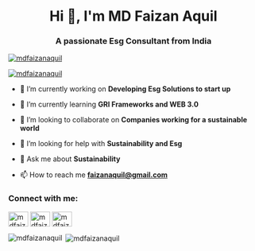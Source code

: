 <h1 align="center">Hi 👋, I'm MD Faizan Aquil</h1>
<h3 align="center">A passionate Esg Consultant from India</h3>

<p align="left"> <a href="https://github.com/ryo-ma/github-profile-trophy"><img src="https://github-profile-trophy.vercel.app/?username=mdfaizanaquil" alt="mdfaizanaquil" /></a> </p>

<p align="left"> <a href="https://twitter.com/mdfaizanaquil" target="blank"><img src="https://img.shields.io/twitter/follow/mdfaizanaquil?logo=twitter&style=for-the-badge" alt="mdfaizanaquil" /></a> </p>

- 🔭 I’m currently working on **Developing Esg Solutions to start up**

- 🌱 I’m currently learning **GRI Frameworks and WEB 3.0**

- 👯 I’m looking to collaborate on **Companies working for a sustainable world**

- 🤝 I’m looking for help with **Sustainability and Esg**

- 💬 Ask me about **Sustainability**

- 📫 How to reach me **faizanaquil@gmail.com**

<h3 align="left">Connect with me:</h3>
<p align="left">
<a href="https://twitter.com/mdfaizanaquil" target="blank"><img align="center" src="https://raw.githubusercontent.com/rahuldkjain/github-profile-readme-generator/master/src/images/icons/Social/twitter.svg" alt="mdfaizanaquil" height="30" width="40" /></a>
<a href="https://linkedin.com/in/mdfaizanaquil" target="blank"><img align="center" src="https://raw.githubusercontent.com/rahuldkjain/github-profile-readme-generator/master/src/images/icons/Social/linked-in-alt.svg" alt="mdfaizanaquil" height="30" width="40" /></a>
<a href="https://instagram.com/mdfaizanaquil" target="blank"><img align="center" src="https://raw.githubusercontent.com/rahuldkjain/github-profile-readme-generator/master/src/images/icons/Social/instagram.svg" alt="mdfaizanaquil" height="30" width="40" /></a>
</p>

<p><img align="left" src="https://github-readme-stats.vercel.app/api/top-langs?username=mdfaizanaquil&show_icons=true&locale=en&layout=compact" alt="mdfaizanaquil" /></p>

<p>&nbsp;<img align="center" src="https://github-readme-stats.vercel.app/api?username=mdfaizanaquil&show_icons=true&locale=en" alt="mdfaizanaquil" /></p>
